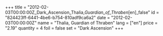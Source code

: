 +++
title = "2012-02-03T00:00:00Z_Dark_Ascension_Thalia,_Guardian_of_Thraben_[en]_false"
id = "824423ff-6441-4be6-b754-810adf9ca6a2"
date = "2012-02-03T00:00:00Z"
name = "Thalia, Guardian of Thraben"
lang = ["en"]
price = "2.19"
quantity = 4
foil = false
set = "Dark Ascension"
+++
